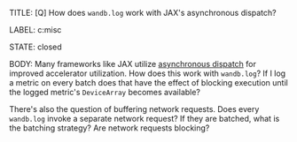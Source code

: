 TITLE:
[Q] How does `wandb.log` work with JAX's asynchronous dispatch?

LABEL:
c:misc

STATE:
closed

BODY:
Many frameworks like JAX utilize [asynchronous dispatch](https://jax.readthedocs.io/en/latest/async_dispatch.html) for improved accelerator utilization. How does this work with `wandb.log`? If I log a metric on every batch does that have the effect of blocking execution until the logged metric's `DeviceArray` becomes available?

There's also the question of buffering network requests. Does every `wandb.log` invoke a separate network request? If they are batched, what is the batching strategy? Are network requests blocking?

